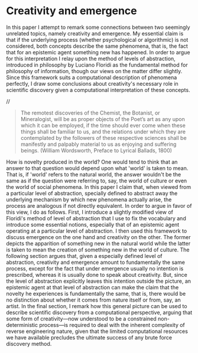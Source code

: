 # Creativity and emergence 

In this paper I attempt to remark some connections between two seemingly unrelated topics, namely creativity and emergence. My essential claim is that if the underlying process (whether psychological or algorithmic) is not considered, both concepts describe the same phenomena, that is, the fact that for an epistemic agent something new has happened. In order to argue for this interpretation I relay upon the method of levels of abstraction, introduced in philosophy by Luciano Floridi as the fundamental method for philosophy of information, though our views on the matter differ slightly. Since this framework suits a computational description of phenomena perfectly, I draw some conclusions about creativity's necessary role in scientific discovery given a computational interpretation of these concepts.


//



> 
> The remotest discoveries of the Chemist, the Botanist, or Mineralogist, will be as proper objects of the Poet’s art as any upon which it can be employed, if the time should ever come when these things shall be familiar to us, and the relations under which they are contemplated by the followers of these respective sciences shall be manifestly and palpably material to us as enjoying and suffering beings. 
(William Wordsworth, Preface to Lyrical Ballads, 1800)


How is novelty produced in the world? One would tend to think that an answer to that question would depend upon what 'world' is taken to mean. That is, if 'world' refers to the natural world, the answer wouldn't be the same as if the question were referring to, say, the world of culture or even the world of social phenomena. In this paper I claim that, when viewed from a particular level of abstraction, specially defined to abstract away the underlying mechanism by which new phenomena actually arise, the process are analogous if not directly equivalent. In order to argue in favor of this view, I do as follows. First, I introduce a slightly modified view of Floridi's method of level of abstraction that I use to fix the vocabulary and introduce some essential notions, especially that of an epistemic agent operating at a particular level of abstraction. I then used this framework to discuss emergence on the one hand and creativity on the other. The former depicts the apparition of something new in the natural world while the latter is taken to mean the creation of something new in the world of culture. The following section argues that, given a especially defined level of abstraction, creativity and emergence amount to fundamentally the same process, except for the fact that under emergence usually no intention is prescribed, whereas it is usually done to speak about creativity. But, since the level of abstraction explicitly leaves this intention outside the picture, an epistemic agent at that level of abstraction can make the claim that the novelty he experiences is fundamentally the same, that is, there would be no distinction about whether it comes from nature itself or from, say, an artist. In the final section, I remark how this general picture can be used to describe scientific discovery from a computational perspective, arguing that some form of creativity—now understood to be a constrained non-deterministic process—is required to deal with the inherent complexity of reverse engineering nature, given that the limited computational resources we have available precludes the ultimate success of any brute force discovery method. 
